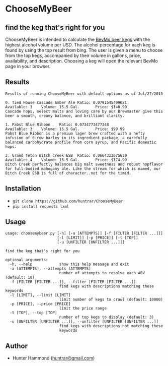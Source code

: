 # ChooseMyBeer

## find the keg that's right for you
ChooseMyBeer is intended to calculate the [BevMo beer kegs](http://www.bevmo.com/Shop/ProductList.aspx/Beer/Kegs/_/N-15Z1z141vn?DNID=Beer) with the highest alcohol volume per USD. The alcohol percentage for each keg is found by using the top result from bing. The user is given a menu to choose from the top kegs, accompanied by their volume in gallons, price, availability, and description. Choosing a keg will open the relevant BevMo page in your browser.

## Results
    Results of running ChooseMyBeer with default options as of Jul/27/2015

    0. Tied House Cascade Amber Ale Ratio: 0.0791545499681
    Available: 3    Volume: 15.5 Gal.       Price: $140.99
    Cascade hops, select malts and loving care by our Brewmaster give this beer a smooth, creamy balance, and brilliant clarity.
    
    1. Pabst Blue Ribbon    Ratio: 0.0734773477348
    Available: 3    Volume: 15.5 Gal.       Price: $99.99
    Pabst Blue Ribbon is a premium lager brew crafted with a hefty infusion of 6-row barley in its ingredient package, a carefully balanced carbohydrate profile from corn syrup, and Pacific domestic hops.
    
    2. Grand Teton Bitch Creek ESB  Ratio: 0.0664323675639
    Available: 4    Volume: 15.5 Gal.       Price: $174.99
    Bitch Creek perfectly balances big malt sweetness and robust hopflavor for full-bodied mahogany ale. Like the stream for which is named, our Bitch Creek ESB is full of character..not for the timid.

## Installation
* `git clone https://github.com/huntrar/ChooseMyBeer`
* `pip install requests lxml`

## Usage
    usage: choosemybeer.py [-h] [-a [ATTEMPTS]] [-f [FILTER [FILTER ...]]]
                           [-l [LIMIT]] [-p [PRICE]] [-t [TOP]]
                           [-u [UNFILTER [UNFILTER ...]]]

    find the keg that's right for you

    optional arguments:
      -h, --help            show this help message and exit
      -a [ATTEMPTS], --attempts [ATTEMPTS]
                            number of attempts to resolve each ABV (default: 10)
      -f [FILTER [FILTER ...]], --filter [FILTER [FILTER ...]]
                            find kegs with descriptions matching these keywords
      -l [LIMIT], --limit [LIMIT]
                            limit number of kegs to crawl (default: 10000)
      -p [PRICE], --price [PRICE]
                            limit the price range
      -t [TOP], --top [TOP]
                            number of top kegs to display (default: 3)
      -u [UNFILTER [UNFILTER ...]], --unfilter [UNFILTER [UNFILTER ...]]
                            find kegs with descriptions not matching these
                            keywords

## Author
* Hunter Hammond (huntrar@gmail.com)

